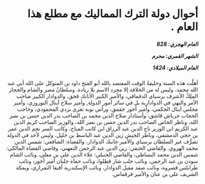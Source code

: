 <h1 dir="rtl">أحوال دولة الترك المماليك مع مطلع هذا العام .</h1>

<h5 dir="rtl">العام الهجري:  828

الشهر القمري: محرم

العام الميلادي: 1424</h5>

<p dir="rtl">أهلَّت هذه السنة وخليفةُ الوقت المعتضد بالله أبو الفتح داود بن المتوكل على الله أبي عبد الله محمد، وليس له من الخلافة إلا مجرد الاسم بلا زيادة. وسلطانُ مصر والشام والحجاز الملِكُ الأشرف برسباي الدقماقي، والأمير الكبير الأتابك قجق، والدوادار الكبير صاحب الأمر والنهي في الدوادارية بل في سائر أمور الدولة, وأمير سلاح أينال النوروزي، وأمير مجلس أينال الجكمي، وأمير أخور جقمق، ورأس نوبة تغري بردي المحمودي، وحاجب الحجاب جرباش قاشق، وأستادار صلاح الدين محمد بن الصاحب بدر الدين حسن بن نصر الله، وناظر الخاص الصاحب بدر الدين حسن بن نصر الله، والوزير الصاحب كريم الدين عبد الكريم ابن الوزير تاج الدين عبد الرزاق ابن كاتب المناخ، وكاتب السر نجم الدين عمر بن حجي الدمشقي، وناظر الجيش زين الدين عبد الباسط بن خليل، وليس لأحد في الدولة تصرُّف غير السلطان برسباي والأمير جانبك الدوادار، والقضاة: الشافعي: شمس الدين محمد الهروي. والقاضي الحنفي: زين الدين عبد الرحمن التفهني، وقاضي القضاة المالكي: شمس الدين محمد البساطي، والقاضي الحنبلي: علاء الدين علي بن مغلي، ونائب الشام سودن بن عبد الرحمن، ونائب حلب شار قطلوا، ونائب حماة جلبان أمير أخور، ونائب طرابلس قصروه، ونائب صفد مقبل الدوادار، ونائب الإسكندرية أقبغا التمرازي، وبمكة الشريف علي بن عنان والأمير قرقماس.</p></br>
